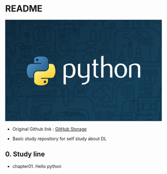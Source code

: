 # README

![thumb-course-phthon-basic](README.assets/thumb-course-phthon-basic-1573569963444.jpg)


- Original Github link : [GitHub Storage](https://github.com/WegraLee/deep-learning-from-scratch)

- Basic study repository for self study about DL

## 0. Study line

- chapter01. Hello python

